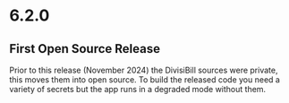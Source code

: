 # 6.2.0

## First Open Source Release

Prior to this release (November 2024) the DivisiBill sources were private, this moves them into open source. To build the released code you need a variety of secrets but the app runs in a degraded mode without them.

